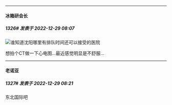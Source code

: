 

*****

####  冰箱研会长  
##### 1326#       发表于 2022-12-29 08:07

<img src="https://static.saraba1st.com/image/smiley/face2017/013.png" referrerpolicy="no-referrer">谁知道沈阳哪里有排队时间还可以接受的医院

想拍个CT做一下心电图...最近感觉明显是不舒服...



*****

####  老诺亚  
##### 1327#       发表于 2022-12-29 08:21

东北国际吧

